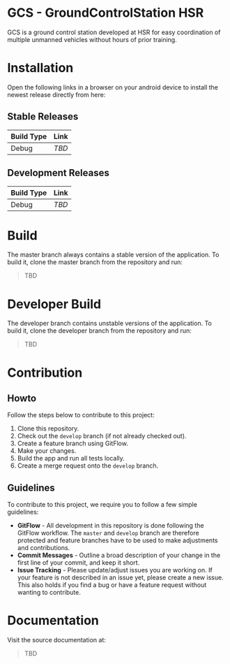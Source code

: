 GCS - GroundControlStation HSR
==============================

GCS is a ground control station developed at HSR for easy coordination of multiple unmanned vehicles without hours of prior training.

# Installation

Open the following links in a browser on your android device to install the newest release directly from here:

## Stable Releases

| Build Type | Link   |
|------------|--------|
| Debug      | _TBD_  |

## Development Releases

| Build Type | Link   |
|------------|--------|
| Debug      | _TBD_  |

# Build

The master branch always contains a stable version of the application. To build it, clone the master branch from the repository and run:
> TBD

# Developer Build

The developer branch contains unstable versions of the application. To build it, clone the developer branch from the repository and run:
> TBD

# Contribution

## Howto

Follow the steps below to contribute to this project:

1. Clone this repository.
2. Check out the `develop` branch (if not already checked out).
3. Create a feature branch using GitFlow.
4. Make your changes.
5. Build the app and run all tests locally.
6. Create a merge request onto the `develop` branch.

## Guidelines

To contribute to this project, we require you to follow a few simple guidelines:

- **GitFlow** - All development in this repository is done following the GitFlow workflow. The `master` and `develop` branch are therefore protected and feature branches have to be used to make adjustments and contributions.
- **Commit Messages** - Outline a broad description of your change in the first line of your commit,
and keep it short.
- **Issue Tracking** - Please update/adjust issues you are working on. If your feature is not described in an issue yet, please create a new issue. This also holds if you find a bug or have a feature request without wanting to contribute.

# Documentation

Visit the source documentation at:
> TBD
